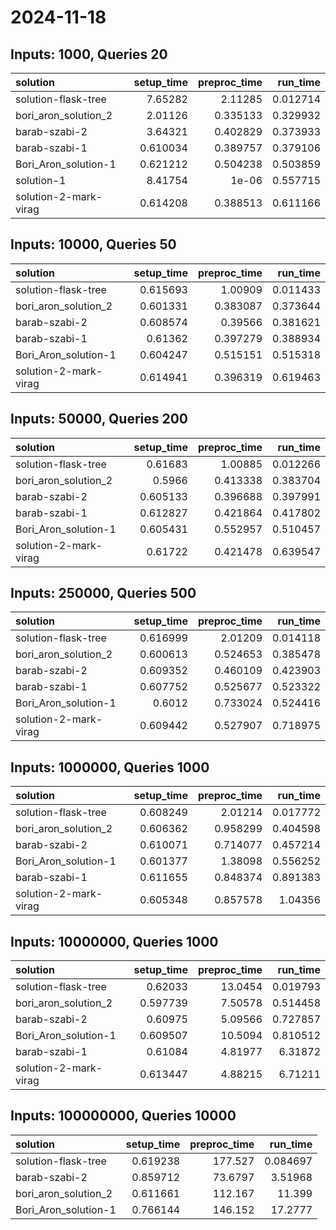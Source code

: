 # 2024-11-18

## Inputs: 1000, Queries 20

| solution              |   setup_time |   preproc_time |   run_time |
|:----------------------|-------------:|---------------:|-----------:|
| solution-flask-tree   |     7.65282  |       2.11285  |   0.012714 |
| bori_aron_solution_2  |     2.01126  |       0.335133 |   0.329932 |
| barab-szabi-2         |     3.64321  |       0.402829 |   0.373933 |
| barab-szabi-1         |     0.610034 |       0.389757 |   0.379106 |
| Bori_Aron_solution-1  |     0.621212 |       0.504238 |   0.503859 |
| solution-1            |     8.41754  |       1e-06    |   0.557715 |
| solution-2-mark-virag |     0.614208 |       0.388513 |   0.611166 |

## Inputs: 10000, Queries 50

| solution              |   setup_time |   preproc_time |   run_time |
|:----------------------|-------------:|---------------:|-----------:|
| solution-flask-tree   |     0.615693 |       1.00909  |   0.011433 |
| bori_aron_solution_2  |     0.601331 |       0.383087 |   0.373644 |
| barab-szabi-2         |     0.608574 |       0.39566  |   0.381621 |
| barab-szabi-1         |     0.61362  |       0.397279 |   0.388934 |
| Bori_Aron_solution-1  |     0.604247 |       0.515151 |   0.515318 |
| solution-2-mark-virag |     0.614941 |       0.396319 |   0.619463 |

## Inputs: 50000, Queries 200

| solution              |   setup_time |   preproc_time |   run_time |
|:----------------------|-------------:|---------------:|-----------:|
| solution-flask-tree   |     0.61683  |       1.00885  |   0.012266 |
| bori_aron_solution_2  |     0.5966   |       0.413338 |   0.383704 |
| barab-szabi-2         |     0.605133 |       0.396688 |   0.397991 |
| barab-szabi-1         |     0.612827 |       0.421864 |   0.417802 |
| Bori_Aron_solution-1  |     0.605431 |       0.552957 |   0.510457 |
| solution-2-mark-virag |     0.61722  |       0.421478 |   0.639547 |

## Inputs: 250000, Queries 500

| solution              |   setup_time |   preproc_time |   run_time |
|:----------------------|-------------:|---------------:|-----------:|
| solution-flask-tree   |     0.616999 |       2.01209  |   0.014118 |
| bori_aron_solution_2  |     0.600613 |       0.524653 |   0.385478 |
| barab-szabi-2         |     0.609352 |       0.460109 |   0.423903 |
| barab-szabi-1         |     0.607752 |       0.525677 |   0.523322 |
| Bori_Aron_solution-1  |     0.6012   |       0.733024 |   0.524416 |
| solution-2-mark-virag |     0.609442 |       0.527907 |   0.718975 |

## Inputs: 1000000, Queries 1000

| solution              |   setup_time |   preproc_time |   run_time |
|:----------------------|-------------:|---------------:|-----------:|
| solution-flask-tree   |     0.608249 |       2.01214  |   0.017772 |
| bori_aron_solution_2  |     0.606362 |       0.958299 |   0.404598 |
| barab-szabi-2         |     0.610071 |       0.714077 |   0.457214 |
| Bori_Aron_solution-1  |     0.601377 |       1.38098  |   0.556252 |
| barab-szabi-1         |     0.611655 |       0.848374 |   0.891383 |
| solution-2-mark-virag |     0.605348 |       0.857578 |   1.04356  |

## Inputs: 10000000, Queries 1000

| solution              |   setup_time |   preproc_time |   run_time |
|:----------------------|-------------:|---------------:|-----------:|
| solution-flask-tree   |     0.62033  |       13.0454  |   0.019793 |
| bori_aron_solution_2  |     0.597739 |        7.50578 |   0.514458 |
| barab-szabi-2         |     0.60975  |        5.09566 |   0.727857 |
| Bori_Aron_solution-1  |     0.609507 |       10.5094  |   0.810512 |
| barab-szabi-1         |     0.61084  |        4.81977 |   6.31872  |
| solution-2-mark-virag |     0.613447 |        4.88215 |   6.71211  |

## Inputs: 100000000, Queries 10000

| solution             |   setup_time |   preproc_time |   run_time |
|:---------------------|-------------:|---------------:|-----------:|
| solution-flask-tree  |     0.619238 |       177.527  |   0.084697 |
| barab-szabi-2        |     0.859712 |        73.6797 |   3.51968  |
| bori_aron_solution_2 |     0.611661 |       112.167  |  11.399    |
| Bori_Aron_solution-1 |     0.766144 |       146.152  |  17.2777   |